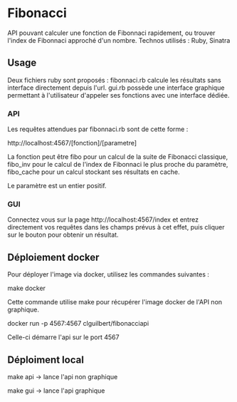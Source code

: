 # Fibonacci
API pouvant calculer une fonction de Fibonnaci rapidement, ou trouver l'index de Fibonnaci approché d'un nombre. Technos utilisés : Ruby, Sinatra

## Usage

Deux fichiers ruby sont proposés : fibonnaci.rb calcule les résultats sans interface directement depuis l'url.
gui.rb possède une interface graphique permettant à l'utilisateur d'appeler ses fonctions avec une interface dédiée.

### API

Les requêtes attendues par fibonnaci.rb sont de cette forme : 

http://localhost:4567/[fonction]/[parametre]

La fonction peut être fibo pour un calcul de la suite de Fibonacci classique, 
fibo_inv pour le calcul de l'index de Fibonnaci le plus proche du paramètre, 
fibo_cache pour un calcul stockant ses résultats en cache.

Le paramètre est un entier positif.

### GUI

Connectez vous sur la page http://localhost:4567/index et entrez directement vos requêtes dans les champs prévus à cet effet, puis cliquer sur le bouton pour obtenir un résultat.

## Déploiement docker

Pour déployer l'image via docker, utilisez les commandes suivantes :

make docker 

Cette commande utilise make pour récupérer l'image docker de l'API non graphique.

docker run -p 4567:4567 clguilbert/fibonacciapi 

Celle-ci démarre l'api sur le port 4567

## Déploiment local

make api -> lance l'api non graphique

make gui -> lance l'api graphique
